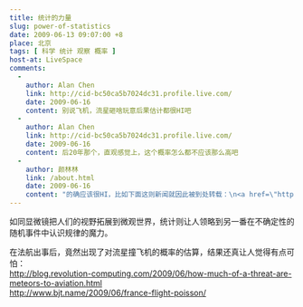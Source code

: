 ```yaml
---
title: 统计的力量
slug: power-of-statistics
date: 2009-06-13 09:07:00 +8
place: 北京
tags: [ 科学 统计 观察 概率 ]
host-at: LiveSpace
comments:
  -
    author: Alan Chen
    link: http://cid-bc50ca5b7024dc31.profile.live.com/
    date: 2009-06-16
    content: 别说飞机，流星砸啥玩意后果估计都很HI吧
  -
    author: Alan Chen
    link: http://cid-bc50ca5b7024dc31.profile.live.com/
    date: 2009-06-16
    content: 后20年那个，直观感觉上，这个概率怎么都不应该那么高吧
  -
    author: 颜林林
    link: /about.html
    date: 2009-06-16
    content: "的确应该很HI，比如下面这则新闻就因此被到处转载：\n<a href=\"http://news.sina.com.cn/s/2009-06-13/021318008813.shtml\">http://news.sina.com.cn/s/2009-06-13/021318008813.shtml</a>"
---
```

如同显微镜把人们的视野拓展到微观世界，统计则让人领略到另一番在不确定性的随机事件中认识规律的魔力。

在法航出事后，竟然出现了对流星撞飞机的概率的估算，结果还真让人觉得有点可怕：<br />
<http://blog.revolution-computing.com/2009/06/how-much-of-a-threat-are-meteors-to-aviation.html><br />
<http://www.bjt.name/2009/06/france-flight-poisson/>
